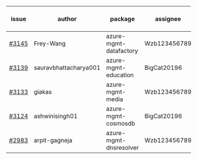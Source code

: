| issue | author | package | assignee | bot advice | created date of issue | target release date | date from target |
| ------ | ------ | ------ | ------ | ------ | ------ | ------ | :-----: |
| [#3145](https://github.com/Azure/sdk-release-request/issues/3145) | Frey-Wang | azure-mgmt-datafactory | Wzb123456789 | new issue. | 09-06 | 09-12 |  |
| [#3139](https://github.com/Azure/sdk-release-request/issues/3139) | sauravbhattacharya001 | azure-mgmt-education | BigCat20196 |  | 09-02 | 10-17 |  |
| [#3133](https://github.com/Azure/sdk-release-request/issues/3133) | giakas | azure-mgmt-media | Wzb123456789 |  | 09-01 | 09-13 |  |
| [#3124](https://github.com/Azure/sdk-release-request/issues/3124) | ashwinisingh01 | azure-mgmt-cosmosdb | BigCat20196 |  | 08-29 | 09-02 |  |
| [#2983](https://github.com/Azure/sdk-release-request/issues/2983) | arpit-gagneja | azure-mgmt-dnsresolver | Wzb123456789 |  | 07-05 | 09-30 |  |
